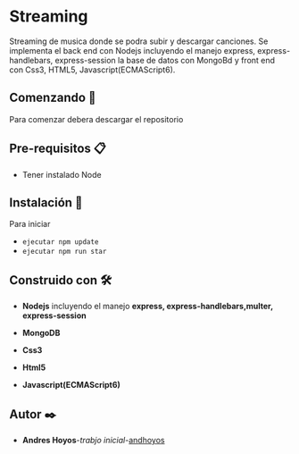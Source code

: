 # Streaming

Streaming de musica donde se podra subir y descargar canciones.
Se implementa el back end con Nodejs incluyendo el manejo express, express-handlebars, express-session 
la base de datos con MongoBd y front end con Css3, HTML5, Javascript(ECMAScript6).


## Comenzando 🚀
Para comenzar debera descargar el repositorio

## Pre-requisitos 📋
- Tener instalado Node

## Instalación 🔧
Para iniciar 
- `ejecutar npm update`
- `ejecutar npm run star`

## Construido con 🛠️

- **Nodejs** incluyendo el manejo **express, express-handlebars,multer, express-session**

- **MongoDB**

- **Css3**
- **Html5**
- **Javascript(ECMAScript6)**

## Autor ✒️
- **Andres Hoyos**-*trabjo inicial*-[andhoyos](https://github.com/andhoyos)
